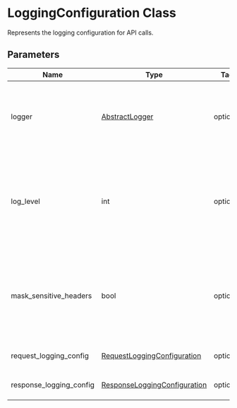 
# LoggingConfiguration Class

Represents the logging configuration for API calls.

## Parameters

| Name | Type | Tag | Description |
|  --- | --- | --- | --- |
| logger | [AbstractLogger](abstract-logger.md) | optional | Takes in your custom implementation of the abstract logger class here. **Default Implementation : `ConsoleLogger`** |
| log_level | int | optional | Defines the log message severity mentioned in python logging module (e.g., DEBUG, INFO, WARN\|WARNING, ERROR, FATAL\|CRITICAL). **Default : `logging.INFO`** |
| mask_sensitive_headers | bool | optional | Toggles the global setting to mask sensitive HTTP headers in both requests and responses before logging, safeguarding confidential data. **Default : `True`** |
| request_logging_config | [RequestLoggingConfiguration](request-logging-configuration.md) | optional | The logging configuration for an API request. |
| response_logging_config | [ResponseLoggingConfiguration](response-logging-configuration.md) | optional | The logging configuration for an API response. |

